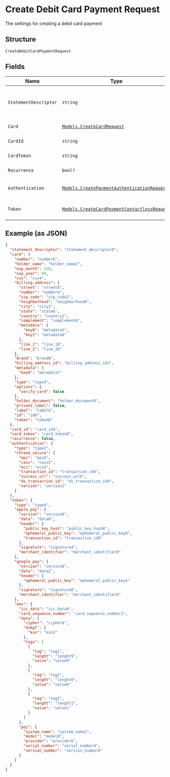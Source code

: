 
# Create Debit Card Payment Request

The settings for creating a debit card payment

## Structure

`CreateDebitCardPaymentRequest`

## Fields

| Name | Type | Tags | Description |
|  --- | --- | --- | --- |
| `StatementDescriptor` | `string` | Optional | The text that will be shown on the debit card's statement |
| `Card` | [`Models.CreateCardRequest`](../../doc/models/create-card-request.md) | Optional | Debit card data |
| `CardId` | `string` | Optional | The debit card id |
| `CardToken` | `string` | Optional | The debit card token |
| `Recurrence` | `bool?` | Optional | Indicates a recurrence |
| `Authentication` | [`Models.CreatePaymentAuthenticationRequest`](../../doc/models/create-payment-authentication-request.md) | Optional | The payment authentication request |
| `Token` | [`Models.CreateCardPaymentContactlessRequest`](../../doc/models/create-card-payment-contactless-request.md) | Optional | The Debit card payment token request |

## Example (as JSON)

```json
{
  "statement_descriptor": "statement_descriptor0",
  "card": {
    "number": "number6",
    "holder_name": "holder_name2",
    "exp_month": 228,
    "exp_year": 68,
    "cvv": "cvv4",
    "billing_address": {
      "street": "street8",
      "number": "number4",
      "zip_code": "zip_code2",
      "neighborhood": "neighborhood4",
      "city": "city2",
      "state": "state6",
      "country": "country2",
      "complement": "complement6",
      "metadata": {
        "key0": "metadata5",
        "key1": "metadata6"
      },
      "line_1": "line_18",
      "line_2": "line_26"
    },
    "brand": "brand0",
    "billing_address_id": "billing_address_id2",
    "metadata": {
      "key0": "metadata7"
    },
    "type": "type4",
    "options": {
      "verify_card": false
    },
    "holder_document": "holder_document0",
    "private_label": false,
    "label": "label6",
    "id": "id6",
    "token": "token0"
  },
  "card_id": "card_id4",
  "card_token": "card_token0",
  "recurrence": false,
  "authentication": {
    "type": "type2",
    "threed_secure": {
      "mpi": "mpi6",
      "cavv": "cavv2",
      "eci": "eci6",
      "transaction_id": "transaction_id4",
      "success_url": "success_url8",
      "ds_transaction_id": "ds_transaction_id4",
      "version": "version2"
    }
  },
  "token": {
    "type": "type4",
    "apple_pay": {
      "version": "version8",
      "data": "data6",
      "header": {
        "public_key_hash": "public_key_hash8",
        "ephemeral_public_key": "ephemeral_public_key0",
        "transaction_id": "transaction_id8"
      },
      "signature": "signature4",
      "merchant_identifier": "merchant_identifier0"
    },
    "google_pay": {
      "version": "version8",
      "data": "data2",
      "header": {
        "ephemeral_public_key": "ephemeral_public_key4"
      },
      "signature": "signature0",
      "merchant_identifier": "merchant_identifier6"
    },
    "emv": {
      "icc_data": "icc_data4",
      "card_sequence_number": "card_sequence_number2",
      "data": {
        "cipher": "cipher6",
        "dukpt": {
          "ksn": "ksn2"
        },
        "tags": [
          {
            "tag": "tag1",
            "lenght": "lenght9",
            "value": "value9"
          },
          {
            "tag": "tag2",
            "lenght": "lenght0",
            "value": "value0"
          },
          {
            "tag": "tag3",
            "lenght": "lenght1",
            "value": "value1"
          }
        ]
      },
      "poi": {
        "system_name": "system_name2",
        "model": "model0",
        "provider": "provider6",
        "serial_number": "serial_number4",
        "version_number": "version_number8"
      }
    }
  }
}
```

